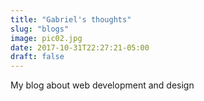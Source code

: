 ```yaml
---
title: "Gabriel's thoughts"
slug: "blogs"
image: pic02.jpg
date: 2017-10-31T22:27:21-05:00
draft: false
---
```


My blog about web development and design